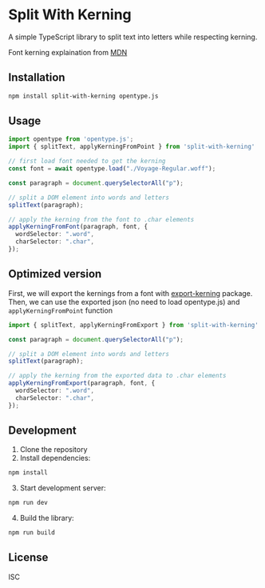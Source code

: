 # Split With Kerning

A simple TypeScript library to split text into letters while respecting kerning.

Font kerning explaination from [MDN](https://developer.mozilla.org/en-US/docs/Web/CSS/font-kerning)


## Installation

```bash
npm install split-with-kerning opentype.js
```

## Usage

```typescript
import opentype from 'opentype.js';
import { splitText, applyKerningFromPoint } from 'split-with-kerning'

// first load font needed to get the kerning
const font = await opentype.load("./Voyage-Regular.woff");

const paragraph = document.querySelectorAll("p");

// split a DOM element into words and letters
splitText(paragraph);

// apply the kerning from the font to .char elements
applyKerningFromFont(paragraph, font, {
  wordSelector: ".word",
  charSelector: ".char",
});
```

## Optimized version 

First, we will export the kernings from a font with [export-kerning](https://www.npmjs.com/package/export-kerning) package.
Then, we can use the exported json (no need to load opentype.js) and `applyKerningFromPoint` function

```typescript
import { splitText, applyKerningFromExport } from 'split-with-kerning'

const paragraph = document.querySelectorAll("p");

// split a DOM element into words and letters
splitText(paragraph);

// apply the kerning from the exported data to .char elements
applyKerningFromExport(paragraph, font, {
  wordSelector: ".word",
  charSelector: ".char",
});
```


## Development

1. Clone the repository
2. Install dependencies:

```bash
npm install
```

3. Start development server:

```bash
npm run dev
```

4. Build the library:

```bash
npm run build
```

## License

ISC
